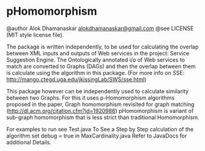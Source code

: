 pHomomorphism
=============
@author Alok Dhamanaskar <alokdhamanaskar@gmail.com>
@see    LICENSE (MIT style license file).


The package is written independently, to be used for calculating the overlap between XML inputs and outputs of Web services in the project: Service Suggestion Engine. The Ontologically annotated i/o of Web services to match are converted to Graphs (DAGs) and then the overlap between them is calculate using the algorithm in this package.
(For more info on SSE: http://mango.ctegd.uga.edu/jkissingLab/SWS/sse.html)

This package however can be independently used to calculate similarity between two Graphs. 
For this it uses p-Homomorphism algorithms proposed in the paper, Graph homomorphism revisited for graph matching (http://dl.acm.org/citation.cfm?id=1920986)
pHomomorphism is variant of sub-graph homomorphism that is less strict than traditional Homomorphism.

For examples to run see Test.java
To See a Step by Step calculation of the algorithm set debug = true in MaxCardinality.java 
Refer to JavaDocs for additional Details.



